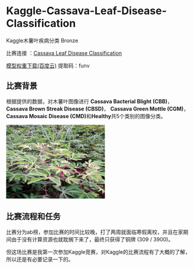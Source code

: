 # Kaggle-Cassava-Leaf-Disease-Classification
Kaggle木薯叶疾病分类 Bronze

比赛连接 ：[Cassava Leaf Disease Classification](https://www.kaggle.com/c/cassava-leaf-disease-classification)

[模型权重下载(百度云)](https://pan.baidu.com/s/1EUsgH-P0kR_bxf_5cHKYlQ ) 提取码：funv 

## 比赛背景

根据提供的数据，对木薯叶图像进行 <b>Cassava Bacterial Blight (CBB)</b>，<b>Cassava Brown Streak Disease (CBSD)</b>，
<b>Cassava Green Mottle (CGM)</b>，<b>Cassava Mosaic Disease (CMD)</b>和<b>Healthy</b>共5个类别的图像分类。

<img src="https://github.com/ielym/Kaggle-Cassava-Leaf-Disease-Classification/blob/main/tools/datas/1.jpg" height="200" />

## 比赛流程和任务
比赛分为ab榜，参加比赛的时间比较晚，打了两周就面临寒假离校，并且在家期间由于没有计算资源也就耽搁下来了，最终只获得了铜牌 (309 / 3900)。

但这场比赛是我第一次参加Kaggle竞赛，对Kaggle的比赛流程有了大概的了解，所以还是有必要记录一下的。


